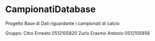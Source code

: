# CampionatiDatabase
Progetto Base di Dati riguardante i campionati di calcio

Gruppo:
Citro Ernesto 0512105820
Zurlo Erasmo Antonio 0512105856
